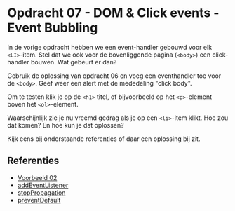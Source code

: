 # Opdracht 07 - DOM & Click events - Event Bubbling
In de vorige opdracht hebben we een event-handler gebouwd voor elk `<LI>`-item. Stel dat we ook voor de bovenliggende
pagina (`<body>`) een click-handler bouwen. Wat gebeurt er dan?

Gebruik de oplossing van opdracht 06 en voeg een eventhandler toe voor de `<body>`. Geef weer een alert
met de mededeling "click body".

Om te testen klik je op de `<h1>` titel, of bijvoorbeeld op het `<p>`-element boven het `<ol>`-element.

Waarschijnlijk zie je nu vreemd gedrag als je op een `<li>`-item klikt. Hoe zou dat komen? En hoe kun je dat
oplossen? 

Kijk eens bij onderstaande referenties of daar een oplossing bij zit.

## Referenties
  * [Voorbeeld 02](../../examples/Javascript/Example02/README.md)
  * [addEventListener](https://developer.mozilla.org/en-US/docs/Web/API/EventTarget/addEventListener)
  * [stopPropagation](https://developer.mozilla.org/en-US/docs/Web/API/Event/stopPropagation)
  * [preventDefault](https://developer.mozilla.org/en-US/docs/Web/API/Event/preventDefault)
